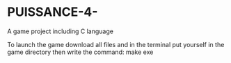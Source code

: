 # PUISSANCE-4-

A game project including C language

To launch the game download all files and in the terminal put yourself in the game directory then write the command: make exe
